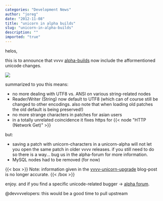 ```yaml
---
categories: "Development News"
author: "joreg"
date: "2012-11-08"
title: "unicorn in alpha builds"
slug: "unicorn-in-alpha-builds"
description: ""
imported: "true"
---
```



helos,

this is to announce that vvvv [alpha-builds](https://vvvv.org/downloads/previews) now include the afformentioned unicode changes. 

![](unicorn.png)

summarized to you this means:
- no more dealing with UTF8 vs. ANSI on various string-related nodes
- Reader/Writer (String) now default to UTF8 (which can of course still be changed to other encodings. also note that when loading old patches the old default is being preserved!)
- no more strange characters in patches for asian users
- in a totally unrelated coincidence it fixes https for {{< node "HTTP (Network Get)" >}}

but:
- saving a patch with unicorn-characters in a unicorn-alpha will not let you open the same patch in older vvvv releases. if you still need to do so there is a way... bug us in the alpha-forum for more information.
- MySQL nodes had to be removed (for now)


{{< box >}}
Note:
information given in the [vvvv-unicorn-upgrade](/blog/2012/vvvv-unicorn-upgrade) blog-post is no longer accurate.
{{< /box >}}

enjoy.
and if you find a specific unicode-related bugger -> [alpha forum](https://discourse.vvvv.org/).

@devvvvelopers: this would be a good time to pull upstream